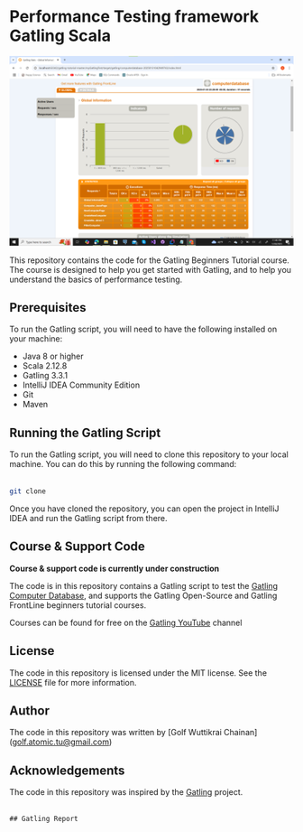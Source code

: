 # Performance Testing framework Gatling Scala #

  ![img_3.png](img_3.png)


This repository contains the code for the Gatling Beginners Tutorial course. The course is designed to help you get started with Gatling, and to help you understand the basics of performance testing.

## Prerequisites

To run the Gatling script, you will need to have the following installed on your machine:

- Java 8 or higher
- Scala 2.12.8
- Gatling 3.3.1
- IntelliJ IDEA Community Edition
- Git
- Maven

## Running the Gatling Script

To run the Gatling script, you will need to clone this repository to your local machine. You can do this by running the following command:

```bash

git clone

```

Once you have cloned the repository, you can open the project in IntelliJ IDEA and run the Gatling script from there.

## Course & Support Code
**Course & support code is currently under construction**

The code is in this repository contains a Gatling script to test the [Gatling Computer Database](https://computer-database.gatling.io/computers), and supports the Gatling Open-Source and Gatling FrontLine beginners tutorial courses.

Courses can be found for free on the [Gatling YouTube](https://www.youtube.com/channel/UCaNih6sKuJ9DIMjTEW1EAlQ) channel


## License
The code in this repository is licensed under the MIT license. See the [LICENSE](LICENSE) file for more information.

## Author
The code in this repository was written by [Golf Wuttikrai Chainan] (golf.atomic.tu@gmail.com)

## Acknowledgements
The code in this repository was inspired by the [Gatling](https://gatling.io/) project.

```

## Gatling Report


